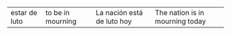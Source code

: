 




| | | | |
| - | - | - | - |
| estar de luto | to be in mourning | La nación está de luto hoy | The nation is in mourning today |

